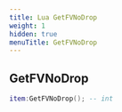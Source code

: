 ```yaml
---
title: Lua GetFVNoDrop
weight: 1
hidden: true
menuTitle: GetFVNoDrop
---
```

## GetFVNoDrop
```lua
item:GetFVNoDrop(); -- int
```